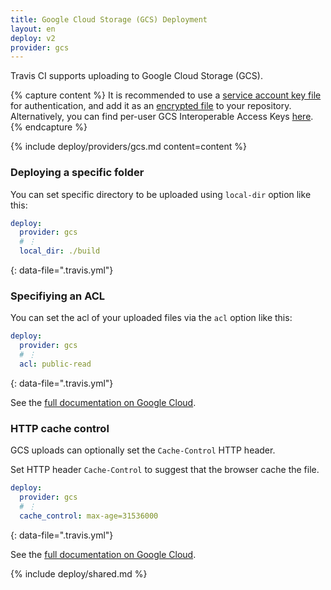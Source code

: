```yaml
---
title: Google Cloud Storage (GCS) Deployment
layout: en
deploy: v2
provider: gcs
---
```


Travis CI supports uploading to Google Cloud Storage (GCS).

{% capture content %}
  It is recommended to use a [service account key file](https://cloud.google.com/iam/docs/creating-managing-service-account-keys)
  for authentication, and add it as an [encrypted file](/user/encrypting-files/) to your repository.
  Alternatively, you can find per-user GCS Interoperable Access Keys [here](https://developers.google.com/storage/docs/migrating).
{% endcapture %}

{% include deploy/providers/gcs.md content=content %}

### Deploying a specific folder

You can set specific directory to be uploaded using `local-dir` option like this:

```yaml
deploy:
  provider: gcs
  # ⋮
  local_dir: ./build
```
{: data-file=".travis.yml"}

### Specifiying an ACL

You can set the acl of your uploaded files via the `acl` option like this:

```yaml
deploy:
  provider: gcs
  # ⋮
  acl: public-read
```
{: data-file=".travis.yml"}

See the [full documentation on Google Cloud](https://cloud.google.com/storage/docs/reference-headers#xgoogacl).

### HTTP cache control

GCS uploads can optionally set the `Cache-Control` HTTP header.

Set HTTP header `Cache-Control` to suggest that the browser cache the file.

```yaml
deploy:
  provider: gcs
  # ⋮
  cache_control: max-age=31536000
```
{: data-file=".travis.yml"}

See the [full documentation on Google Cloud](https://cloud.google.com/storage/docs/reference-headers#cachecontrol).

{% include deploy/shared.md %}
